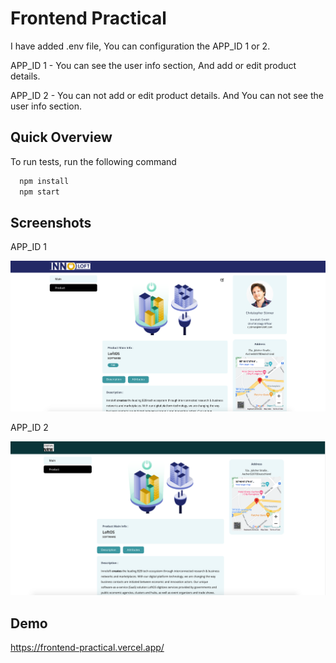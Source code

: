
# Frontend Practical

I have added .env file, You can configuration the APP_ID 1 or 2.

APP_ID 1 - You can see the user info section, And add or edit product details. 

APP_ID 2 - You can not add or edit product details. And You can not see the user info section. 





## Quick Overview

To run tests, run the following command

```bash
  npm install
  npm start
```


## Screenshots

APP_ID 1 

![APP_ID1](https://github.com/devfullstack436/frontend-practical/blob/main/src/images/APP_ID1.png?raw=true)

APP_ID 2

![APP_ID1](https://github.com/devfullstack436/frontend-practical/blob/main/src/images/APP_ID2.png?raw=true)



## Demo

https://frontend-practical.vercel.app/
